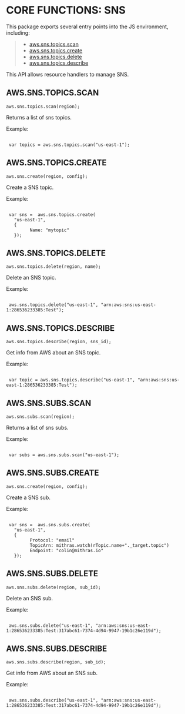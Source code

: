  


 # CORE FUNCTIONS: SNS


 

 This package exports several entry points into the JS environment,
 including:

 > * [aws.sns.topics.scan](#tscan)
 > * [aws.sns.topics.create](#tcreate)
 > * [aws.sns.topics.delete](#tdelete)
 > * [aws.sns.topics.describe](#tdescribe)

 This API allows resource handlers to manage SNS.

 ## AWS.SNS.TOPICS.SCAN
 <a name="tscan"></a>
 `aws.sns.topics.scan(region);`

 Returns a list of sns topics.

 Example:

 ```

  var topics = aws.sns.topics.scan("us-east-1");

 ```

 ## AWS.SNS.TOPICS.CREATE
 <a name="tcreate"></a>
 `aws.sns.create(region, config);`

 Create a SNS topic.

 Example:

 ```

  var sns =  aws.sns.topics.create(
    "us-east-1",
    {
		  Name: "mytopic"
    });

 ```

 ## AWS.SNS.TOPICS.DELETE
 <a name="tdelete"></a>
 `aws.sns.topics.delete(region, name);`

 Delete an SNS topic.

 Example:

 ```

  aws.sns.topics.delete("us-east-1", "arn:aws:sns:us-east-1:286536233385:Test");

 ```

 ## AWS.SNS.TOPICS.DESCRIBE
 <a name="tdescribe"></a>
 `aws.sns.topics.describe(region, sns_id);`

 Get info from AWS about an SNS topic.

 Example:

 ```

  var topic = aws.sns.topics.describe("us-east-1", "arn:aws:sns:us-east-1:286536233385:Test");

 ```

 ## AWS.SNS.SUBS.SCAN
 <a name="sscan"></a>
 `aws.sns.subs.scan(region);`

 Returns a list of sns subs.

 Example:

 ```

  var subs = aws.sns.subs.scan("us-east-1");

 ```

 ## AWS.SNS.SUBS.CREATE
 <a name="screate"></a>
 `aws.sns.create(region, config);`

 Create a SNS sub.

 Example:

 ```

  var sns =  aws.sns.subs.create(
    "us-east-1",
    {
		  Protocol: "email"
		  TopicArn: mithras.watch(rTopic.name+"._target.topic")
		  Endpoint: "colin@mithras.io"
    });

 ```

 ## AWS.SNS.SUBS.DELETE
 <a name="sdelete"></a>
 `aws.sns.subs.delete(region, sub_id);`

 Delete an SNS sub.

 Example:

 ```

  aws.sns.subs.delete("us-east-1", "arn:aws:sns:us-east-1:286536233385:Test:317abc61-7374-4d94-9947-19b1c26e119d");

 ```

 ## AWS.SNS.SUBS.DESCRIBE
 <a name="sdescribe"></a>
 `aws.sns.subs.describe(region, sub_id);`

 Get info from AWS about an SNS sub.

 Example:

 ```

  aws.sns.subs.describe("us-east-1", "arn:aws:sns:us-east-1:286536233385:Test:317abc61-7374-4d94-9947-19b1c26e119d");

 ```


